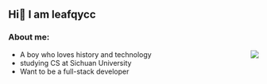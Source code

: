 ## Hi👋 I am leafqycc

### About me: 

<img align="right" src="https://github-readme-stats.vercel.app/api?username=leafqycc&show_icons=true">

* A boy who loves history and technology
* studying CS at Sichuan University
* Want to be a full-stack developer

<!--
**leafqycc/leafqycc** is a ✨ _special_ ✨ repository because its `README.md` (this file) appears on your GitHub profile.

Here are some ideas to get you started:

- 🔭 I’m currently working on ...
- 🌱 I’m currently learning ...
- 👯 I’m looking to collaborate on ...
- 🤔 I’m looking for help with ...
- 💬 Ask me about ...
- 📫 How to reach me: ...
- 😄 Pronouns: ...
- ⚡ Fun fact: ...
-->
